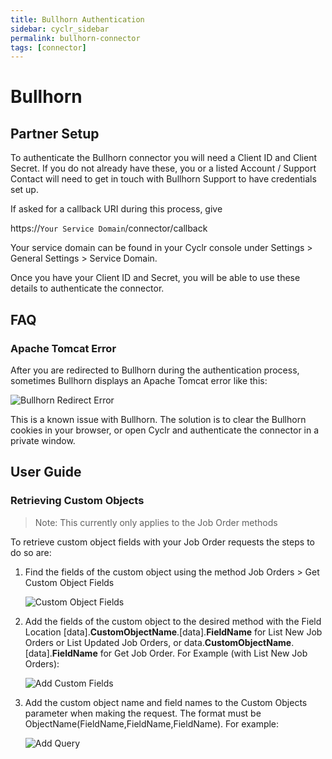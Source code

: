 ```yaml
---
title: Bullhorn Authentication
sidebar: cyclr_sidebar
permalink: bullhorn-connector
tags: [connector]
---
```


# Bullhorn

## Partner Setup

To authenticate the Bullhorn connector you will need a Client ID and Client Secret.  If you do not already have these, you or a listed Account / Support Contact will need to get in touch with Bullhorn Support to have credentials set up.

If asked for a callback URI during this process, give

https://``Your Service Domain``/connector/callback 

Your service domain can be found in your Cyclr console under Settings > General Settings > Service Domain.

Once you have your Client ID and Secret, you will be able to use these details to authenticate the connector.

## FAQ

### Apache Tomcat Error

After you are redirected to Bullhorn during the authentication process, sometimes Bullhorn displays an Apache Tomcat error like this:

![Bullhorn Redirect Error](./images/bullhorn-redirect-error.png)

This is a known issue with Bullhorn. The solution is to clear the Bullhorn cookies in your browser, or open Cyclr and authenticate the connector in a private window.

## User Guide

### Retrieving Custom Objects

> Note: This currently only applies to the Job Order methods

To retrieve custom object fields with your Job Order requests the steps to do so are:

1. Find the fields of the custom object using the method Job Orders > Get Custom Object Fields

   ![Custom Object Fields](./images/bullhorn_cf_1.png)

2. Add the fields of the custom object to the desired method with the Field Location [data].**CustomObjectName**.[data].**FieldName** for List New Job Orders or List Updated Job Orders, or data.**CustomObjectName**.[data].**FieldName** for Get Job Order. For Example (with List New Job Orders):

   ![Add Custom Fields](./images/bullhorn_cf_2.png)
   
3. Add the custom object name and field names to the Custom Objects parameter when making the request. The format must be ObjectName(FieldName,FieldName,FieldName). For example:

   ![Add Query](./images/bullhorn_cf_3.png)

